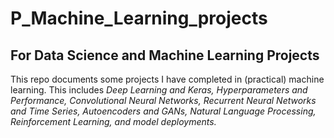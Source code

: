 # P_Machine_Learning_projects
## For Data Science and Machine Learning Projects
This repo documents some projects I have completed in (practical) machine learning. This includes _Deep Learning and Keras, Hyperparameters and Performance, Convolutional Neural Networks, Recurrent Neural Networks and Time Series, Autoencoders and GANs, Natural Language Processing, Reinforcement Learning, and model deployments._
